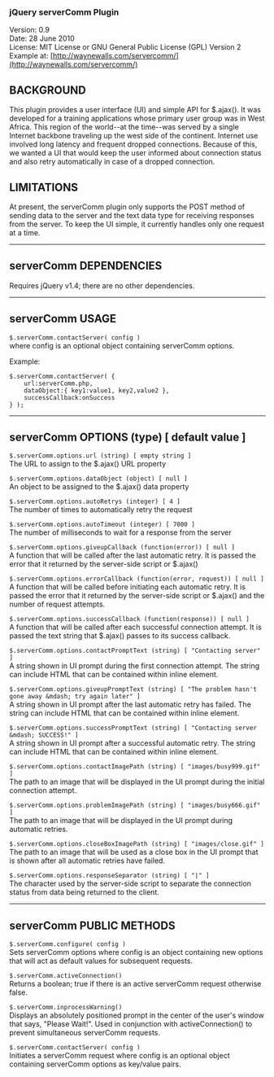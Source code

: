 ### jQuery serverComm Plugin ###

Version: 0.9  
Date: 28 June 2010  
License: MIT License or GNU General Public License (GPL) Version 2   
Example at: [http://waynewalls.com/servercomm/](http://waynewalls.com/servercomm/)

## BACKGROUND ##

This plugin provides a user interface (UI) and simple API for
$.ajax().  It was developed for a training applications whose primary user
group was in West Africa. This region of the world--at the time--was served by
a single Internet backbone traveling up the west side of the continent.
Internet use involved long latency and frequent dropped connections. Because of
this, we wanted a UI that would keep the user informed about connection status
and also retry automatically in case of a dropped connection.

## LIMITATIONS ##

At present, the serverComm plugin only supports the POST method
of sending data to the server and the text data type for receiving responses
from the server.  To keep the UI simple, it currently handles only one request
at a time.

---

## serverComm DEPENDENCIES ##

Requires jQuery v1.4;  there are no other dependencies.

---

## serverComm USAGE ##

`$.serverComm.contactServer( config )`  
where config is an optional object containing serverComm options.

Example:

    $.serverComm.contactServer( {
        url:serverComm.php,
        dataObject:{ key1:value1, key2,value2 },
        successCallback:onSuccess   
    } );

---

## serverComm OPTIONS (type) [ default value ] ##

`$.serverComm.options.url (string) [ empty string ]`  
The URL to assign to the $.ajax() URL property

`$.serverComm.options.dataObject (object) [ null ]`  
An object to be assigned to the $.ajax() data property

`$.serverComm.options.autoRetrys (integer) [ 4 ]`  
The number of times to automatically retry the request

`$.serverComm.options.autoTimeout (integer) [ 7000 ]`  
The number of milliseconds to wait for a response from the server

`$.serverComm.options.giveupCallback (function(error)) [ null ]`  
A function that will be called after the last automatic retry.  It is passed
the error that it returned by the server-side script or $.ajax()

`$.serverComm.options.errorCallback (function(error, request)) [ null ]`  
A function that will be called before initiating each automatic retry.    It is
passed the error that it returned by the server-side script or $.ajax() and the
number of request attempts.

`$.serverComm.options.successCallback (function(response)) [ null ]`  
A function that will be called after each successful connection attempt. It is
passed the text string that $.ajax() passes to its success callback.

`$.serverComm.options.contactPromptText (string) [ "Contacting server" ]`  
A string shown in UI prompt during the first connection attempt.  The string
can include HTML that can be contained within inline element.

`$.serverComm.options.giveupPromptText (string) [ "The problem hasn't gone away
&mdash; try again later" ]`  
A string shown in UI prompt after the last automatic retry has failed.  The
string can include HTML that can be contained within inline element.

`$.serverComm.options.successPromptText (string) [ "Contacting server &mdash;
SUCCESS!" ]`  
A string shown in UI prompt after a successful automatic retry.  The string can
include HTML that can be contained within inline element.

`$.serverComm.options.contactImagePath (string) [ "images/busy999.gif" ]`  
The path to an image that will be displayed in the UI prompt during the initial
connection attempt.

`$.serverComm.options.problemImagePath (string) [ "images/busy666.gif" ]`  
The path to an image that will be displayed in the UI prompt during automatic
retries.

`$.serverComm.options.closeBoxImagePath (string) [ "images/close.gif" ]`  
The path to an image that will be used as a close box in the UI prompt that is
shown after all automatic retries have failed.

`$.serverComm.options.responseSeparator (string) [ "|" ]`  
The character used by the server-side script to separate the connection status
from data being returned to the client.

---

## serverComm PUBLIC METHODS ##

`$.serverComm.configure( config )`  
Sets serverComm options where config is an object containing new options that
will act as default values for subsequent requests.

`$.serverComm.activeConnection()`  
Returns a boolean; true if there is an active serverComm request otherwise
false.

`$.serverComm.inprocessWarning()`  
Displays an absolutely positioned prompt in the center of the user's window
that says, "Please Wait!".  Used in conjunction with activeConnection() to
prevent simultaneous serverComm requests.

`$.serverComm.contactServer( config )`  
Initiates a serverComm request where config is an optional object containing
serverComm options as key/value pairs.
